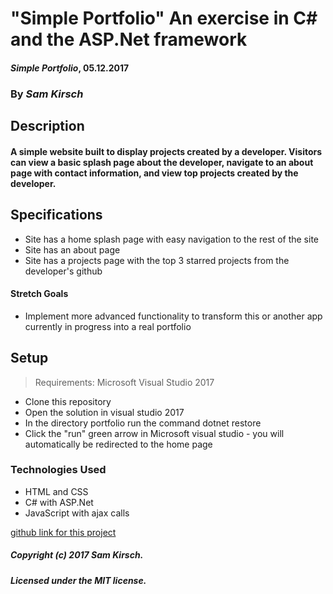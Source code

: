 # "Simple Portfolio" An exercise in C# and the ASP.Net framework

#### _Simple Portfolio_, 05.12.2017

### By _Sam Kirsch_

## Description

#### A simple website built to display projects created by a developer. Visitors can view a basic splash page about the developer, navigate to an about page with contact information, and view top projects created by the developer.

## Specifications

* Site has a home splash page with easy navigation to the rest of the site
* Site has an about page
* Site has a projects page with the top 3 starred projects from the developer's github

#### Stretch Goals

* Implement more advanced functionality to transform this or another app currently in progress into a real portfolio

## Setup
>Requirements: Microsoft Visual Studio 2017
* Clone this repository
* Open the solution in visual studio 2017
* In the directory portfolio run the command dotnet restore
* Click the "run" green arrow in Microsoft visual studio - you will automatically be redirected to the home page

### Technologies Used

* HTML and CSS
* C# with ASP.Net
* JavaScript with ajax calls

[github link for this project](https://github.com/denalisk/dotnetFridayProject)

##### Copyright (c) 2017 Sam Kirsch.

##### Licensed under the MIT license.
